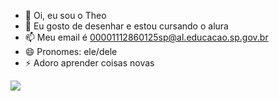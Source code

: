 - 👋 Oi, eu sou o Theo 
- 👀 Eu gosto de desenhar e estou cursando o alura 
- 📫 Meu email é 00001112860125sp@al.educacao.sp.gov.br
- 😄 Pronomes: ele/dele
- ⚡ Adoro aprender coisas novas


![](https://cdn-icons-png.flaticon.com/256/7219/7219521.png)

